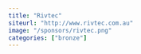 ```yaml
---
title: "Rivtec"
siteurl: "http://www.rivtec.com.au"
image: "/sponsors/rivtec.png"
categories: ["bronze"]
---
```


